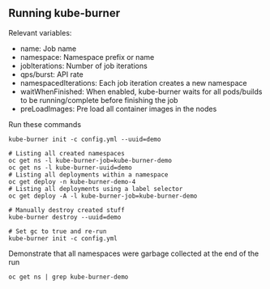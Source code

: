 ## Running kube-burner

Relevant variables:

- name: Job name
- namespace: Namespace prefix or name
- jobIterations: Number of job iterations
- qps/burst: API rate
- namespacedIterations: Each job iteration creates a new namespace
- waitWhenFinished: When enabled, kube-burner waits for all pods/builds to be running/complete before finishing the job
- preLoadImages: Pre load all container images in the nodes

Run these commands

```shell
kube-burner init -c config.yml --uuid=demo

# Listing all created namespaces
oc get ns -l kube-burner-job=kube-burner-demo
oc get ns -l kube-burner-uuid=demo
# Listing all deployments within a namespace
oc get deploy -n kube-burner-demo-4
# Listing all deployments using a label selector
oc get deploy -A -l kube-burner-job=kube-burner-demo

# Manually destroy created stuff
kube-burner destroy --uuid=demo

# Set gc to true and re-run
kube-burner init -c config.yml
```

Demonstrate that all namespaces were garbage collected at the end of the run

```shell
oc get ns | grep kube-burner-demo
```
